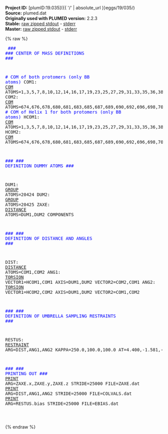 **Project ID:** [plumID:19.035]({{ '/' | absolute_url }}eggs/19/035/)  
**Source:** plumed.dat  
**Originally used with PLUMED version:** 2.2.3  
**Stable:** [raw zipped stdout](plumed.dat.plumed.stdout.txt.zip) - [stderr](plumed.dat.plumed.stderr)  
**Master:** [raw zipped stdout](plumed.dat.plumed_master.stdout.txt.zip) - [stderr](plumed.dat.plumed_master.stderr)  

{% raw %}<pre>
<span style="color:blue">###</span>
<span style="color:blue">### CENTER OF MASS DEFINITIONS</span>
<span style="color:blue">###</span>

<span style="color:blue"># COM of both protomers (only BB atoms)</span>
COM1: <a href="https://plumed.github.io/doc-master/user-doc/html/_c_o_m.html">COM</a> ATOMS=1,3,5,7,8,10,12,14,16,17,19,23,25,27,29,31,33,35,36,38,42,43,45,49,51,53,55,59,61,63,65,68,72,74,77,79,82,84,85,87,89,91,95,97,101,103,105,106,108,109,111,112,114,115,117,119,121,123,125,129,131,133,135,137,141,143,145,146,148,153,155,159,160,162,164,166,168,171,173,175,177,179,181,183,187,191,193,195,199,201,203,205,209,211,213,215,217,219,221,223,225,228,232,234,235,237,243,247,249,251,254,255,257,259,263,266,268,270,273,275,276,279,281,283,285,287,289,291,296,298,300,302,304,305,307,308,310,312,314,316,320,322,323,325,327,330,334,337,339,340,342,344,346,348,350,352,354,358,360,364,366,368,373,377,382,384,386,388,390,393,395,397,399,403,405,409,410,414,416,418,420,422,424,426,428,430,432,434,438,439,441,443,445,447,450,452,455,457,459,462,464,466,468,469,471,474,476,479,481,484,486,488,491,494,496,498,501,503,505,507,509,511,513,514,516,520,522,524,526,531,533,535,537,541,543,547,549,551,553,556,557,559,561,563,565,567,569,571,573,577,579,581,583,585,590,594,598,600,602,603,605,606,610,612,614,616,618,620,622,624,626,628,632,633,637,639,641,643,645,649,652,655,657,661,664,666,670,672
COM2: <a href="https://plumed.github.io/doc-master/user-doc/html/_c_o_m.html">COM</a> ATOMS=674,676,678,680,681,683,685,687,689,690,692,696,698,700,702,704,706,708,709,711,715,716,718,722,724,726,728,732,734,736,738,741,745,747,750,752,755,757,758,760,762,764,768,770,774,776,778,779,781,782,784,785,787,788,790,792,794,796,798,802,804,806,808,810,814,816,818,819,821,826,828,832,833,835,837,839,841,844,846,848,850,852,854,856,860,864,866,868,872,874,876,878,882,884,886,888,890,892,894,896,898,901,905,907,908,910,916,920,922,924,927,928,930,932,936,939,941,943,946,948,949,952,954,956,958,960,962,964,969,971,973,975,977,978,980,981,983,985,987,989,993,995,996,998,1000,1003,1007,1010,1012,1013,1015,1017,1019,1021,1023,1025,1027,1031,1033,1037,1039,1041,1046,1050,1055,1057,1059,1061,1063,1066,1068,1070,1072,1076,1078,1082,1083,1087,1089,1091,1093,1095,1097,1099,1101,1103,1105,1107,1111,1112,1114,1116,1118,1120,1123,1125,1128,1130,1132,1135,1137,1139,1141,1142,1144,1147,1149,1152,1154,1157,1159,1161,1164,1167,1169,1171,1174,1176,1178,1180,1182,1184,1186,1187,1189,1193,1195,1197,1199,1204,1206,1208,1210,1214,1216,1220,1222,1224,1226,1229,1230,1232,1234,1236,1238,1240,1242,1244,1246,1250,1252,1254,1256,1258,1263,1267,1271,1273,1275,1276,1278,1279,1283,1285,1287,1289,1291,1293,1295,1297,1299,1301,1305,1306,1310,1312,1314,1316,1318,1322,1325,1328,1330,1334,1337,1339,1343,1345
<span style="color:blue"># COM of Helix 1 for both protomers (only BB atoms)</span>
HCOM1: <a href="https://plumed.github.io/doc-master/user-doc/html/_c_o_m.html">COM</a> ATOMS=1,3,5,7,8,10,12,14,16,17,19,23,25,27,29,31,33,35,36,38,42,43,45,49,51,53,55,59,61,63,65
HCOM2: <a href="https://plumed.github.io/doc-master/user-doc/html/_c_o_m.html">COM</a> ATOMS=674,676,678,680,681,683,685,687,689,690,692,696,698,700,702,704,706,708,709,711,715,716,718,722,724,726,728,732,734,736,738

<span style="color:blue">###</span>
<span style="color:blue">### DEFINITION DUMMY ATOMS</span>
<span style="color:blue">###</span>

DUM1: <a href="https://plumed.github.io/doc-master/user-doc/html/_g_r_o_u_p.html">GROUP</a> ATOMS=20424
DUM2: <a href="https://plumed.github.io/doc-master/user-doc/html/_g_r_o_u_p.html">GROUP</a> ATOMS=20425
ZAXE: <a href="https://plumed.github.io/doc-master/user-doc/html/_d_i_s_t_a_n_c_e.html">DISTANCE</a> ATOMS=DUM1,DUM2 COMPONENTS

<span style="color:blue">###</span>
<span style="color:blue">### DEFINITION OF DISTANCE AND ANGLES</span>
<span style="color:blue">###</span>

DIST: <a href="https://plumed.github.io/doc-master/user-doc/html/_d_i_s_t_a_n_c_e.html">DISTANCE</a> ATOMS=COM1,COM2 
ANG1: <a href="https://plumed.github.io/doc-master/user-doc/html/_t_o_r_s_i_o_n.html">TORSION</a> VECTOR1=HCOM1,COM1 AXIS=DUM1,DUM2 VECTOR2=COM2,COM1
ANG2: <a href="https://plumed.github.io/doc-master/user-doc/html/_t_o_r_s_i_o_n.html">TORSION</a> VECTOR1=HCOM2,COM2 AXIS=DUM1,DUM2 VECTOR2=COM1,COM2

<span style="color:blue">###</span>
<span style="color:blue">### DEFINITION OF UMBRELLA SAMPLING RESTRAINTS</span>
<span style="color:blue">###</span>

RESTUS: <a href="https://plumed.github.io/doc-master/user-doc/html/_r_e_s_t_r_a_i_n_t.html">RESTRAINT</a> ARG=DIST,ANG1,ANG2 KAPPA=250.0,100.0,100.0 AT=4.400,-1.581,-1.284

<span style="color:blue">###</span>
<span style="color:blue">### PRINTING OUT</span>
<span style="color:blue">###</span>
<a href="https://plumed.github.io/doc-master/user-doc/html/_p_r_i_n_t.html">PRINT</a> ARG=ZAXE.x,ZAXE.y,ZAXE.z STRIDE=25000 FILE=ZAXE.dat
<a href="https://plumed.github.io/doc-master/user-doc/html/_p_r_i_n_t.html">PRINT</a> ARG=DIST,ANG1,ANG2       STRIDE=25000 FILE=COLVALS.dat
<a href="https://plumed.github.io/doc-master/user-doc/html/_p_r_i_n_t.html">PRINT</a> ARG=RESTUS.bias          STRIDE=25000 FILE=EBIAS.dat

</pre>{% endraw %}

